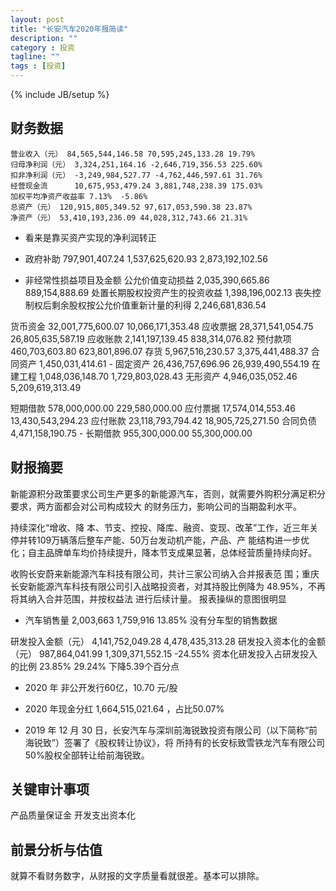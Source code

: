 ```yaml
---
layout: post
title: "长安汽车2020年报简读"
description: ""
category : 投资
tagline: ""
tags : [投资]
---
```

{% include JB/setup %}


## 财务数据
    营业收入（元） 84,565,544,146.58 70,595,245,133.28 19.79%
    归母净利润（元） 3,324,251,164.16 -2,646,719,356.53 225.60% 
    扣非净利润（元） -3,249,984,527.77 -4,762,446,597.61 31.76% 
    经营现金流      10,675,953,479.24 3,881,748,238.39 175.03%
    加权平均净资产收益率 7.13%  -5.86%
    总资产（元） 120,915,805,349.52 97,617,053,590.38 23.87%
    净资产（元） 53,410,193,236.09 44,028,312,743.66 21.31% 

* 看来是靠买资产实现的净利润转正

* 政府补助 797,901,407.24 1,537,625,620.93 2,873,192,102.56
* 非经常性损益项目及金额
    公允价值变动损益 2,035,390,665.86     889,154,888.69
    处置长期股权投资产生的投资收益 1,398,196,002.13
    丧失控制权后剩余股权按公允价值重新计量的利得 2,246,681,836.54


货币资金  32,001,775,600.07 10,066,171,353.48
应收票据  28,371,541,054.75 26,805,635,587.19
应收账款  2,141,197,139.45 838,314,076.82
预付款项  460,703,603.80 623,801,896.07
存货     5,967,516,230.57 3,375,441,488.37
合同资产  1,450,031,414.61  -
固定资产  26,436,757,696.96 26,939,490,554.19
在建工程  1,048,036,148.70 1,729,803,028.43
无形资产  4,946,035,052.46 5,209,619,313.49

短期借款  578,000,000.00 229,580,000.00
应付票据  17,574,014,553.46 13,430,543,294.23
应付账款  23,118,793,794.42 18,905,725,271.50
合同负债  4,471,158,190.75  -
长期借款  955,300,000.00 55,300,000.00


## 财报摘要
新能源积分政策要求公司生产更多的新能源汽车，否则，就需要外购积分满足积分要求，两方面都会对公司构成较大
的财务压力，影响公司的当期盈利水平。

持续深化“增收、降
本、节支、控投、降库、融资、变现、改革”工作，近三年关停并转109万辆落后整车产能、50万台发动机产能，产品、产
能结构进一步优化；自主品牌单车均价持续提升，降本节支成果显著，总体经营质量持续向好。

收购长安蔚来新能源汽车科技有限公司，共计三家公司纳入合并报表范
围；重庆长安新能源汽车科技有限公司引入战略投资者，对其持股比例降为 48.95%，不再将其纳入合并范围，并按权益法
进行后续计量。
    报表操纵的意图很明显

* 汽车销售量 2,003,663 1,759,916 13.85%
    没有分车型的销售数据

研发投入金额（元） 4,141,752,049.28 4,478,435,313.28
研发投入资本化的金额（元） 987,864,041.99 1,309,371,552.15 -24.55%
资本化研发投入占研发投入的比例 23.85% 29.24% 下降5.39个百分点

* 2020 年 非公开发行60亿，10.70 元/股

* 2020 年现金分红 1,664,515,021.64 ，占比50.07%

* 2019 年 12 月 30 日，长安汽车与深圳前海锐致投资有限公司（以下简称“前海锐致”）签署了《股权转让协议》，将
所持有的长安标致雪铁龙汽车有限公司 50%股权全部转让给前海锐致。

## 关键审计事项
产品质量保证金
开发支出资本化

## 前景分析与估值

就算不看财务数字，从财报的文字质量看就很差。基本可以排除。

